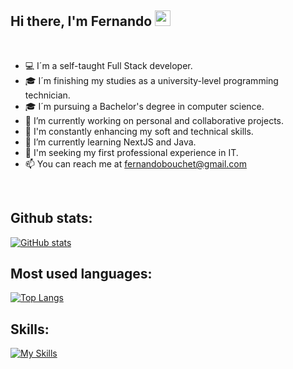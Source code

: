 ## Hi there, I'm Fernando <img src="https://media.giphy.com/media/hvRJCLFzcasrR4ia7z/giphy.gif" width="25px">

<br/>

- 💻 I´m a self-taught Full Stack developer.
- 🎓 I´m finishing my studies as a university-level programming technician.
- 🎓 I´m pursuing a Bachelor's degree in computer science.
- 🔭 I’m currently working on personal and collaborative projects.
- 💯 I'm constantly enhancing my soft and technical skills.
- 🌱 I’m currently learning NextJS and Java.
- 🤔 I'm seeking my first professional experience in IT.
- 📫 You can reach me at [fernandobouchet@gmail.com](mailto:fernandobouchet@gmail.com)
<br/>

## Github stats:
[![GitHub stats](https://github-readme-stats.vercel.app/api?username=fernandobouchet&show_icons=true&count_private=true&include_all_commits=true&hide_title=true&theme=transparent&hide_border=true)](https://github.com/fernandobouchet)

## Most used languages:
[![Top Langs](https://github-readme-stats.vercel.app/api/top-langs/?username=fernandobouchet&layout=compact&langs_count=12&hide_title=true&theme=transparent&hide_border=true)](https://github.com/fernandobouchet/github-readme-stats)

## Skills:

[![My Skills](https://skills.thijs.gg/icons?i=git,github,html,css,js,ts,react,nextjs,nodejs,express,mongo,mysql,java)](https://skills.thijs.gg)







<!--
**fernandobouchet/fernandobouchet** is a ✨ _special_ ✨ repository because its `README.md` (this file) appears on your GitHub profile.

Here are some ideas to get you started:

- 🔭 I’m currently working on ...
- 🌱 I’m currently learning ...
- 👯 I’m looking to collaborate on ...
- 🤔 I’m looking for help with ...
- 💬 Ask me about ...
- 📫 How to reach me: ...
- 😄 Pronouns: ...
- ⚡ Fun fact: ...
-->
